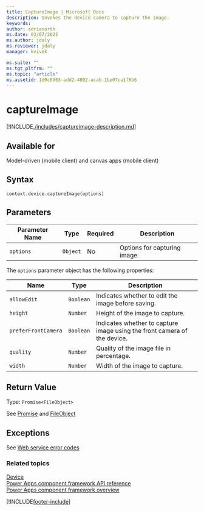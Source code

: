 ```yaml
---
title: CaptureImage | Microsoft Docs
description: Invokes the device camera to capture the image.
keywords:
author: adrianorth
ms.date: 03/07/2022
ms.author: jdaly
ms.reviewer: jdaly
manager: kvivek

ms.suite: ""
ms.tgt_pltfrm: ""
ms.topic: "article"
ms.assetid: 1d9c0063-add2-4002-acab-1be07ca1f6b6
---
```


# captureImage

[!INCLUDE[./includes/captureimage-description.md](./includes/captureimage-description.md)]

## Available for

Model-driven (mobile client) and canvas apps (mobile client)

## Syntax

`context.device.captureImage(options)`

## Parameters

| Parameter Name | Type     | Required | Description                  |
| -------------- | -------- | -------- | ---------------------------- |
| `options`      | `Object` | No       | Options for capturing image. |

The `options` parameter object has the following properties:

| Name                | Type      | Description                                                              |
| ------------------- | --------- | ------------------------------------------------------------------------ |
| `allowEdit`         | `Boolean` | Indicates whether to edit the image before saving.                       |
| `height`            | `Number`  | Height of the image to capture.                                          |
| `preferFrontCamera` | `Boolean` | Indicates whether to capture image using the front camera of the device. |
| `quality`           | `Number`  | Quality of the image file in percentage.                                 |
| `width`             | `Number`  | Width of the image to capture.                                           |

## Return Value

Type: `Promise<FileObject>`

See [Promise](https://developer.mozilla.org/docs/Web/JavaScript/reference/Global_Objects/Promise) and [FileObject](../fileobject.md)

## Exceptions

See [Web service error codes](../../../data-platform/org-service/web-service-error-codes.md)

### Related topics

[Device](../device.md)<br/>
[Power Apps component framework API reference](../../reference/index.md)<br/>
[Power Apps component framework overview](../../overview.md)

[!INCLUDE[footer-include](../../../../includes/footer-banner.md)]
